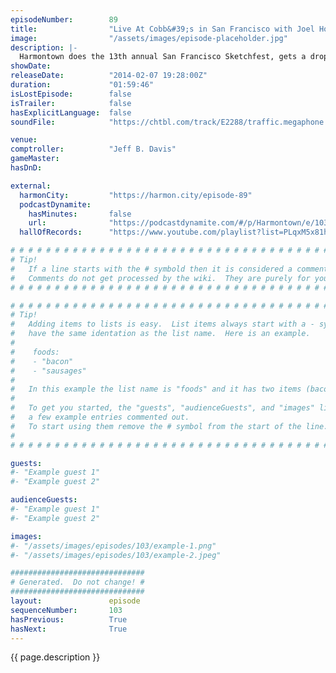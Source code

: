 ```yaml
---
episodeNumber:        89
title:                "Live At Cobb&#39;s in San Francisco with Joel Hodgson"
image:                "/assets/images/episode-placeholder.jpg"
description: |-
  Harmontown does the 13th annual San Francisco Sketchfest, gets a drop in from Mystery Science Theater 3000's Joel Hodgson and later on, the show goes straight Maury Povich.
showDate:             
releaseDate:          "2014-02-07 19:28:00Z"
duration:             "01:59:46"
isLostEpisode:        false
isTrailer:            false
hasExplicitLanguage:  false
soundFile:            "https://chtbl.com/track/E2288/traffic.megaphone.fm/STA8934035172.mp3?updated=1555718341"

venue:                
comptroller:          "Jeff B. Davis"
gameMaster:           
hasDnD:               

external:
  harmonCity:         "https://harmon.city/episode-89"
  podcastDynamite:
    hasMinutes:       false
    url:              "https://podcastdynamite.com/#/p/Harmontown/e/103/89"
  hallOfRecords:      "https://www.youtube.com/playlist?list=PLqxM5x81hNOZ3io55H0gPCjPcLUslaNMi"

# # # # # # # # # # # # # # # # # # # # # # # # # # # # # # # # # # # # # # # # # # # # #
# Tip!
#   If a line starts with the # symbold then it is considered a comment.
#   Comments do not get processed by the wiki.  They are purely for your information.
# # # # # # # # # # # # # # # # # # # # # # # # # # # # # # # # # # # # # # # # # # # # #

# # # # # # # # # # # # # # # # # # # # # # # # # # # # # # # # # # # # # # # # # # # # #
# Tip!
#   Adding items to lists is easy.  List items always start with a - symbol and have
#   have the same identation as the list name.  Here is an example.
#
#    foods:
#    - "bacon"
#    - "sausages"
#
#   In this example the list name is "foods" and it has two items (bacon, and sausages).
#
#   To get you started, the "guests", "audienceGuests", and "images" lists below have
#   a few example entries commented out.
#   To start using them remove the # symbol from the start of the line.
#
# # # # # # # # # # # # # # # # # # # # # # # # # # # # # # # # # # # # # # # # # # # # #

guests:
#- "Example guest 1"
#- "Example guest 2"

audienceGuests:
#- "Example guest 1"
#- "Example guest 2"

images:
#- "/assets/images/episodes/103/example-1.png"
#- "/assets/images/episodes/103/example-2.jpeg"

##############################
# Generated.  Do not change! #
##############################
layout:               episode
sequenceNumber:       103
hasPrevious:          True
hasNext:              True
---
```


<!-- The episode description will be rendered here -->
{{ page.description }}

<!-- Add your content BELOW here -->
<!-- vvvvvvvvvvvvvvvvvvvvvvvvvvv -->




<!-- ^^^^^^^^^^^^^^^^^^^^^^^^^^^ -->
<!-- Add your content ABOVE here -->

<!-- The episode gallery will be rendered here -->